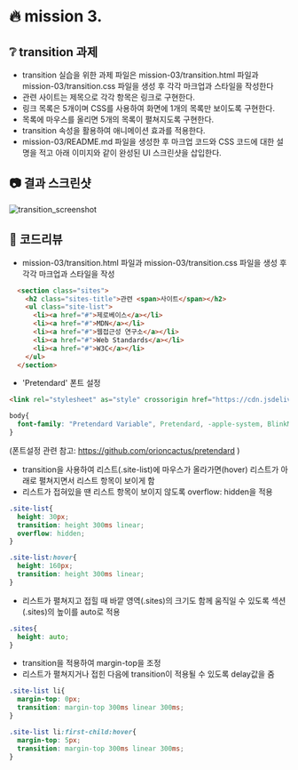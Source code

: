 # :fire: mission 3.

## :grey_question: transition 과제
- transition 실습을 위한 과제 파일은 mission-03/transition.html 파일과 mission-03/transition.css 파일을 생성 후 각각 마크업과 스타일을 작성한다
- 관련 사이트는 제목으로 각각 항목은 링크로 구현한다.
- 링크 목록은 5개이며 CSS를 사용하여 화면에 1개의 목록만 보이도록 구현한다.
- 목록에 마우스를 올리면 5개의 목록이 펼쳐지도록 구현한다.
- transition 속성을 활용하여 애니메이션 효과를 적용한다.
- mission-03/README.md 파일을 생성한 후 마크업 코드와 CSS 코드에 대한 설명을 적고 아래 이미지와 같이 완성된 UI 스크린샷을 삽입한다.

## :camera: 결과 스크린샷
![transition_screenshot](https://github.com/shju0317/home-work/assets/31871923/1f81d68b-2376-48f7-9a2e-aa7445cdb0dd)

## :speech_balloon: 코드리뷰
- mission-03/transition.html 파일과 mission-03/transition.css 파일을 생성 후 각각 마크업과 스타일을 작성
```html
  <section class="sites">
    <h2 class="sites-title">관련 <span>사이트</span></h2>
    <ul class="site-list">
      <li><a href="#">제로베이스</a></li>
      <li><a href="#">MDN</a></li>
      <li><a href="#">웹접근성 연구소</a></li>
      <li><a href="#">Web Standards</a></li>
      <li><a href="#">W3C</a></li>
    </ul>
  </section>
```
- 'Pretendard' 폰트 설정
```html
<link rel="stylesheet" as="style" crossorigin href="https://cdn.jsdelivr.net/gh/orioncactus/pretendard@v1.3.6/dist/web/static/pretendard.css" />
```
```css
body{
  font-family: "Pretendard Variable", Pretendard, -apple-system, BlinkMacSystemFont, system-ui, Roboto, "Helvetica Neue", "Segoe UI", "Apple SD Gothic Neo", "Noto Sans KR", "Malgun Gothic", "Apple Color Emoji", "Segoe UI Emoji", "Segoe UI Symbol", sans-serif;
}
```
(폰트설정 관련 참고: https://github.com/orioncactus/pretendard )
- transition을 사용하여 리스트(.site-list)에 마우스가 올라가면(hover) 리스트가 아래로 펼쳐지면서 리스트 항목이 보이게 함
- 리스트가 접혀있을 땐 리스트 항목이 보이지 않도록 overflow: hidden을 적용
```css
.site-list{
  height: 30px;
  transition: height 300ms linear;
  overflow: hidden;
}

.site-list:hover{
  height: 160px;
  transition: height 300ms linear;
}
```
- 리스트가 펼쳐지고 접힐 때 바깥 영역(.sites)의 크기도 함께 움직일 수 있도록 섹션(.sites)의 높이를 auto로 적용
```css
.sites{
  height: auto;
}
```
- transition을 적용하여 margin-top을 조정
- 리스트가 펼쳐지거나 접힌 다음에 transition이 적용될 수 있도록 delay값을 줌
```css
.site-list li{
  margin-top: 0px;
  transition: margin-top 300ms linear 300ms;
}

.site-list li:first-child:hover{
  margin-top: 5px;
  transition: margin-top 300ms linear 300ms;
}
```

